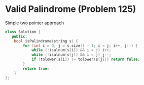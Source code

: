 # Valid Palindrome (Problem 125)


Simple two pointer approach
```cpp
class Solution {
   public:
    bool isPalindrome(string s) {
        for (int i = 0, j = s.size() - 1; i < j; i++, j--) {
            while (!isalnum(s[i]) && i < j) i++;
            while (!isalnum(s[j]) && i < j) j--;
            if (tolower(s[i]) != tolower(s[j])) return false;
        }
        return true;
    }
};
```

